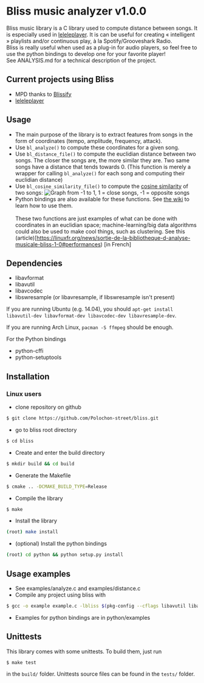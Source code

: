 # Bliss music analyzer v1.0.0
Bliss music library is a C library used to compute distance between songs. It is especially used in [leleleplayer](https://github.com/Polochon-street/leleleplayer).
It is can be useful for creating « intelligent » playlists and/or continuous play, à la Spotify/Grooveshark Radio. <br />
Bliss is really useful when used as a plug-in for audio players, so feel free to use the python bindings to develop one for your favorite player! <br />
See ANALYSIS.md for a technical description of the project.

## Current projects using Bliss 
* MPD thanks to [Blissify](https://github.com/Phyks/Blissify)
* [leleleplayer](https://github.com/Polochon-street/leleleplayer)

## Usage
* The main purpose of the library is to extract features from songs in the form of coordinates (tempo, amplitude, frequency, attack).
* Use `bl_analyze()` to compute these coordinates for a given song.
* Use `bl_distance_file()` to compute the euclidian distance between two songs. The closer the songs are, the more similar they are. Two same songs have a distance that tends towards 0. (This function is merely a wrapper for calling `bl_analyze()` for each song and computing their euclidian distance)
* Use `bl_cosine_similarity_file()` to compute the [cosine similarity](https://en.wikipedia.org/wiki/Cosine_similarity) of two songs:
![Graph from -1 to 1, 1 = close songs, -1 = opposite songs](https://cloud.githubusercontent.com/assets/9823290/11535215/31b59a18-9913-11e5-84c9-6d9ac22d4778.png)
* Python bindings are also available for these functions. See [the wiki](https://github.com/Polochon-street/bliss/wiki/Python-Bindings) to learn how to use them. <br /> <br />
These two functions are just examples of what can be done with coordinates in an euclidian space; machine-learning/big data algorithms could also be used to make cool things, such as clustering. See this (article)[https://linuxfr.org/news/sortie-de-la-bibliotheque-d-analyse-musicale-bliss-1-0#performances) [in French]
## Dependencies

* libavformat
* libavutil
* libavcodec
* libswresample (or libavresample, if libswresample isn't present)

If you are running Ubuntu (e.g. 14.04), you should `apt-get install libavutil-dev libavformat-dev libavcodec-dev libavresample-dev`.

If you are running Arch Linux, `pacman -S ffmpeg` should be enough.

For the Python bindings

* python-cffi
* python-setuptools

## Installation

### Linux users

* clone repository on github
```bash
$ git clone https://github.com/Polochon-street/bliss.git
```
* go to bliss root directory
```bash
$ cd bliss
```
* Create and enter the build directory
```bash
$ mkdir build && cd build
```
* Generate the Makefile
```bash
$ cmake .. -DCMAKE_BUILD_TYPE=Release
```
* Compile the library
```bash
$ make
```
* Install the library
```bash
(root) make install
```
* (optional) Install the python bindings
```bash
(root) cd python && python setup.py install
```

## Usage examples
* See examples/analyze.c and examples/distance.c
* Compile any project using bliss with
```bash
$ gcc -o example example.c -lbliss $(pkg-config --cflags libavutil libavformat libavcodec)
```
* Examples for python bindings are in python/examples

## Unittests
This library comes with some unittests. To build them, just run
```
$ make test
```
in the `build/` folder. Unittests source files can be found in the `tests/` folder.
